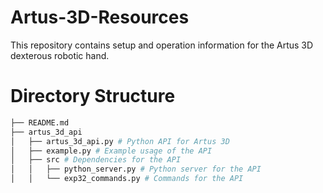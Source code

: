 # Artus-3D-Resources
This repository contains setup and operation information for the Artus 3D dexterous robotic hand.

# Directory Structure
```bash
├── README.md
├── artus_3d_api 
│   ├── artus_3d_api.py # Python API for Artus 3D
│   ├── example.py # Example usage of the API
│   ├── src # Dependencies for the API
│   │   ├── python_server.py # Python server for the API
│   │   └── exp32_commands.py # Commands for the API
